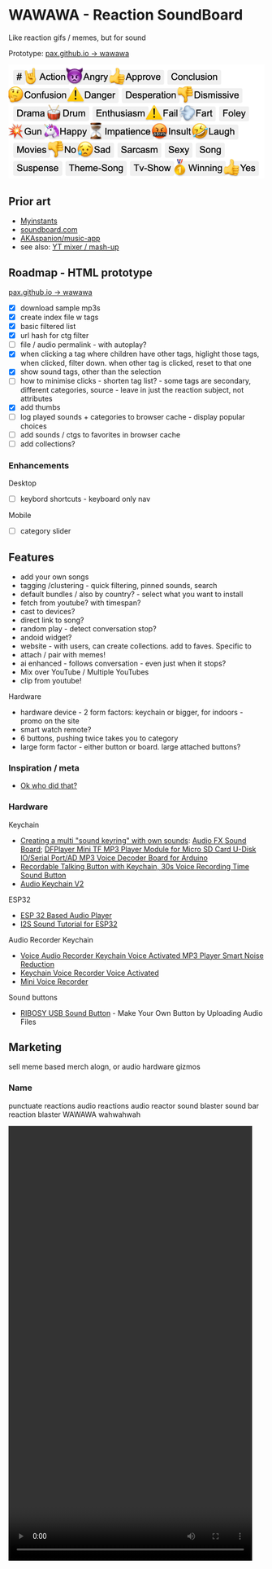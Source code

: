 
# WAWAWA - Reaction SoundBoard

Like reaction gifs / memes, but for sound

Prototype: [pax.github.io &rarr; wawawa](https://pax.github.io/playground/wawawa/) 

![Screenshot](misc/wawawa.png)

## Prior art
- [Myinstants](https://www.myinstants.com/) 
- [soundboard.com](https://www.soundboard.com/) 
- [AKAspanion/music-app](https://github.com/AKAspanion/music-app) 
- see also: [YT mixer / mash-up](https://docs.google.com/document/d/1bWTh5fIsHL3iAnIx1BTs_ersVWhNiOSs) 

## Roadmap - HTML prototype

[pax.github.io &rarr; wawawa](https://pax.github.io/playground/wawawa/) 

- [x] download sample mp3s
- [x] create index file w tags
- [x] basic filtered list
- [x] url hash for ctg filter
- [ ] file / audio permalink - with autoplay?
- [x] when clicking a tag where children have other tags, higlight those tags, when clicked, filter down. when other tag is clicked, reset to that one
- [x] show sound tags, other than the selection
- [ ] how to minimise clicks - shorten tag list? - some tags are secondary, different categories, source - leave in just the reaction subject, not attributes
- [x] add thumbs
- [ ] log played sounds + categories to browser cache - display popular choices
- [ ] add sounds / ctgs to favorites in browser cache
- [ ] add collections?

### Enhancements

Desktop
- [ ] keybord shortcuts - keyboard only nav

Mobile
- [ ] category slider



## Features
- add your own songs
- tagging /clustering - quick filtering, pinned sounds, search
- default bundles / also by country? - select what you want to install
- fetch from youtube? with timespan?
- cast to devices?
- direct link to song?
- random play - detect conversation stop?
- andoid widget?
- website - with users, can create collections. add to faves. Specific to <country>
- attach / pair with memes! 
- ai enhanced - follows conversation - even just when it stops?
- Mix over YouTube / Multiple YouTubes
- clip from youtube!

Hardware
- hardware device - 2 form factors: keychain or bigger, for indoors - promo on the site
- smart watch remote?
- 6 buttons, pushing twice takes you to category
- large form factor - either button or board. large attached buttons?

### Inspiration / meta
- [Ok who did that?](https://www.reddit.com/r/HolUp/comments/1fqcrc9/ok_who_did_that/) 

### Hardware

Keychain
- [Creating a multi "sound keyring" with own sounds](https://www.reddit.com/r/AskElectronics/comments/dw8x7r/creating_a_multi_sound_keyring_with_own_sounds/): [Audio FX Sound Board](https://www.adafruit.com/product/2133); [DFPlayer Mini TF MP3 Player Module for Micro SD Card U-Disk IO/Serial Port/AD MP3 Voice Decoder Board for Arduino](https://www.aliexpress.com/item/33023969059.html)
- [Recordable Talking Button with Keychain, 30s Voice Recording Time Sound Button](https://www.amazon.com/Neutral-Talking-Keychain-Buzzers-Recording/dp/B07RJ39XKF)
- [Audio Keychain V2](https://siteinspections.shop/en-eu/products/audio-keychain-v2)

ESP32
- [ESP 32 Based Audio Player](https://www.instructables.com/ESP-32-Based-Audio-Player/) 
- [I2S Sound Tutorial for ESP32](https://web.archive.org/web/20220309185518/https://diyi0t.com/i2s-sound-tutorial-for-esp32/) 

Audio Recorder Keychain
- [Voice Audio Recorder Keychain Voice Activated MP3 Player Smart Noise Reduction](https://www.ebay.com/itm/304992268668) 
- [Keychain Voice Recorder Voice Activated](https://www.ebay.co.uk/itm/364624663970) 
- [Mini Voice Recorder ](https://www.aliexpress.com/item/1005005552743795.html) 

Sound buttons
- [RIBOSY USB Sound Button](https://www.amazon.com/RIBOSY-USB-Sound-Button-Recordings/dp/B0825NJJ6Q)  - Make Your Own Button by Uploading Audio Files


## Marketing
sell meme based merch alogn, or audio hardware gizmos

### Name
punctuate reactions
audio reactions audio reactor
sound blaster sound bar
reaction blaster
WAWAWA 
wahwahwah 


<video src="audio/wawawa-screenrec.ogg" width="480" height="854" controls type="video/ogg"></video>